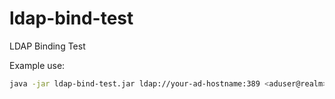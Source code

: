# ldap-bind-test
LDAP Binding Test

Example use:

```bash
java -jar ldap-bind-test.jar ldap://your-ad-hostname:389 <aduser@realm> <aduser-password>
```
